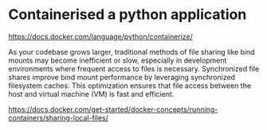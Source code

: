 
# Containerised a python application
https://docs.docker.com/language/python/containerize/


As your codebase grows larger, traditional methods of file sharing like bind mounts may become inefficient or slow, especially in development environments where frequent access to files is necessary. Synchronized file shares improve bind mount performance by leveraging synchronized filesystem caches. This optimization ensures that file access between the host and virtual machine (VM) is fast and efficient.

https://docs.docker.com/get-started/docker-concepts/running-containers/sharing-local-files/

